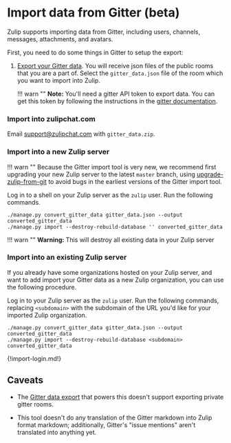 # Import data from Gitter (beta)

Zulip supports importing data from Gitter, including users, channels,
messages, attachments, and avatars.

First, you need to do some things in Gitter to setup the export:

1. [Export your Gitter data](https://github.com/minrk/archive-gitter). You will
   receive json files of the public rooms that you are a part of.
   Select the `gitter_data.json` file of the room which you want to import into
   Zulip.

    !!! warn ""
        **Note:** You'll need a gitter API token to export data. You can get
        this token by following the instructions in the
        [gitter documentation](https://developer.gitter.im/docs/).

### Import into zulipchat.com

Email support@zulipchat.com with `gitter_data.zip`.

### Import into a new Zulip server

!!! warn ""
    Because the Gitter import tool is very new, we recommend first
    upgrading your new Zulip server to the latest `master` branch,
    using [upgrade-zulip-from-git][upgrade-zulip-from-git] to avoid
    bugs in the earliest versions of the Gitter import tool.

Log in to a shell on your Zulip server as the `zulip` user. Run the
following commands.

```
./manage.py convert_gitter_data gitter_data.json --output converted_gitter_data
./manage.py import --destroy-rebuild-database '' converted_gitter_data
```

!!! warn ""
    **Warning:** This will destroy all existing data in your Zulip server

### Import into an existing Zulip server

If you already have some organizations hosted on your Zulip server,
and want to add import your Gitter data as a new Zulip organization,
you can use the following procedure.

Log in to your Zulip server as the `zulip` user. Run the following
commands, replacing `<subdomain>` with the subdomain of the URL
you'd like for your imported Zulip organization.

```
./manage.py convert_gitter_data gitter_data.json --output converted_gitter_data
./manage.py import --destroy-rebuild-database <subdomain> converted_gitter_data
```

{!import-login.md!}

## Caveats

- The [Gitter data export](https://github.com/minrk/archive-gitter)
  that powers this doesn't support exporting private gitter rooms.

- This tool doesn't do any translation of the Gitter markdown into
  Zulip format markdown; additionally, Gitter's "issue mentions"
  aren't translated into anything yet.

[upgrade-zulip-from-git]: https://zulip.readthedocs.io/en/latest/production/maintain-secure-upgrade.html#upgrading-from-a-git-repository
